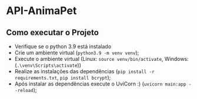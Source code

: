 # API-AnimaPet

## Como executar o Projeto
- Verifique se o python 3.9 está instalado
- Crie um ambiente virtual (`python3.9 -m venv venv`);
- Execute o ambiente virtual (Linux: `source venv/bin/activate`, Windows: (`.\venv\Scripts\activate`))
- Realize as instalações das dependências (`pip install -r requirements.txt`, `pip install bcrypt`);
- Após instalar as dependências execute o UviCorn :) (`uvicorn main:app --reload`);

